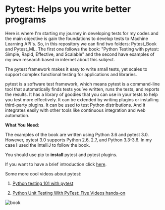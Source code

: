 # Pytest: Helps you write better programs

Here is where I'm starting my journey in developing tests for my codes and the main objective is gain the foundations to develop tests to Machine Learning API's. So, in this repository we can find two folders: Pytest_Book and Pytest_ML. The first one follows the book: "Python Testing with pytest: Simple, Rapid, Effective, and Scalable" and the second have examples of my own research based in internet about this subject. 

The pytest framework makes it easy to write small tests, yet scales to support complex functional testing for applications and libraries.

pytest is a software test framework, which means pytest is a command-line tool that automatically finds tests you’ve written, runs the tests, and reports the results. It has a library of goodies that you can use in your tests to help you test more effectively. It can be extended by writing plugins or installing third-party plugins. It can be used to test Python distributions. And it integrates easily with other tools like continuous integration and web automation.

**What You Need:**

The examples of the book are written using Python 3.6 and pytest 3.0. However, pytest 3.0 supports Python 2.6, 2.7, and Python 3.3-3.6.
In my case I used the IntelliJ to follow the book.

You should use pip to **install** pytest and pytest plugins.

If you want to have a brief introduction click [here](https://dev.tube/video/gUniRsB6hsY).

Some more cool videos about pytest:

1. [Python testing 101 with pytest](https://www.reddit.com/r/Python/comments/b18uqe/python_testing_101_with_pytest/)

2. [Python Unit Testing With PyTest: Five Videos hands-on](https://www.youtube.com/watch?v=_QtM7QGuj1A&t=455s)


![book](https://user-images.githubusercontent.com/37953610/59893097-a1983480-93d3-11e9-8a72-9ac46708fcc3.JPG)
